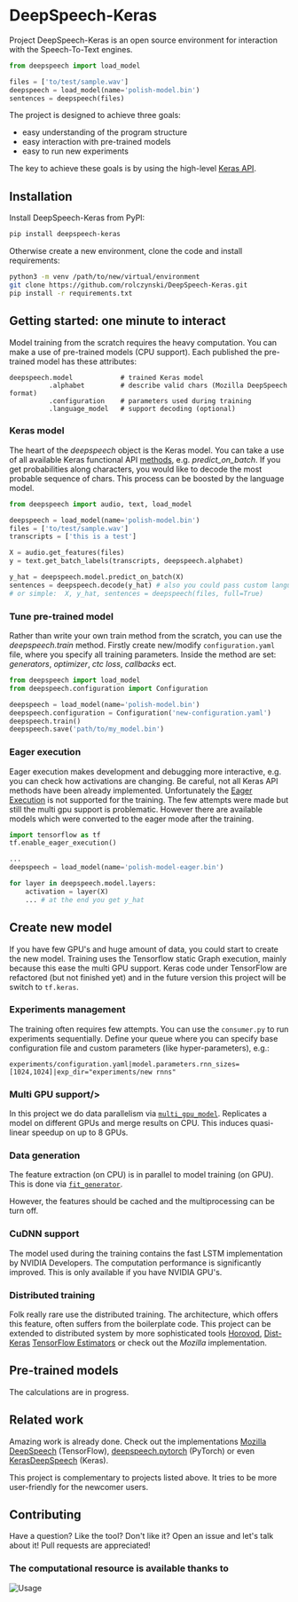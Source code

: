 # DeepSpeech-Keras 

Project DeepSpeech-Keras is an open source environment for interaction with 
the Speech-To-Text engines. 

```python
from deepspeech import load_model

files = ['to/test/sample.wav']
deepspeech = load_model(name='polish-model.bin')
sentences = deepspeech(files)
```

The project is designed to achieve three goals:
- easy understanding of the program structure
- easy interaction with pre-trained models
- easy to run new experiments

The key to achieve these goals is by using the high-level [Keras API](https://github.com/keras-team/keras). 


## Installation
Install DeepSpeech-Keras from PyPI:
```bash
pip install deepspeech-keras
```

Otherwise create a new environment, clone the code and install requirements:
```bash
python3 -m venv /path/to/new/virtual/environment
git clone https://github.com/rolczynski/DeepSpeech-Keras.git
pip install -r requirements.txt
```


## Getting started: one minute to interact

Model training from the scratch requires the heavy computation. You can make a use 
of pre-trained models (CPU support). Each published the pre-trained model has these attributes:

```
deepspeech.model            # trained Keras model
          .alphabet         # describe valid chars (Mozilla DeepSpeech format)
          .configuration    # parameters used during training 
          .language_model   # support decoding (optional)
```

### Keras model
The heart of the  _deepspeech_ object is the Keras model. You can take a use of all
available Keras functional API [methods](https://keras.io/models/model/#methods), 
e.g. _predict_on_batch_. If you get probabilities along characters, you would 
like to decode the most probable sequence of chars. This process can be boosted
by the language model.

```python
from deepspeech import audio, text, load_model

deepspeech = load_model(name='polish-model.bin')
files = ['to/test/sample.wav']
transcripts = ['this is a test']

X = audio.get_features(files)
y = text.get_batch_labels(transcripts, deepspeech.alphabet)

y_hat = deepspeech.model.predict_on_batch(X)
sentences = deepspeech.decode(y_hat) # also you could pass custom language model
# or simple:  X, y_hat, sentences = deepspeech(files, full=True)
```

### Tune pre-trained model
Rather than write your own train method from the scratch, you can use the _deepspeech.train_ method.
Firstly create new/modify `configuration.yaml` file, where you specify all training 
parameters. Inside the method are set: _generators_, _optimizer_, _ctc loss_, _callbacks_ ect.

```python
from deepspeech import load_model
from deepspeech.configuration import Configuration

deepspeech = load_model(name='polish-model.bin')
deepspeech.configuration = Configuration('new-configuration.yaml')
deepspeech.train()
deepspeech.save('path/to/my_model.bin')
```

### Eager execution
Eager execution makes development and debugging more interactive, e.g. you can check how 
activations are changing. Be careful, not all Keras API methods have been already implemented.
Unfortunately the [Eager Execution](https://www.tensorflow.org/guide/eager) is not supported for the training. 
The few attempts were made but still the multi gpu support is problematic. 
However there are available models which were converted to the eager mode after the training. 

```python
import tensorflow as tf
tf.enable_eager_execution()

...
deepspeech = load_model(name='polish-model-eager.bin')

for layer in deepspeech.model.layers:
    activation = layer(X)
    ... # at the end you get y_hat
```


## Create new model
If you have few GPU's and huge amount of data, you could start to create the new model.
Training uses the Tensorflow static Graph execution, mainly because this ease the multi 
GPU support. Keras code under TensorFlow are refactored (but not finished yet) 
and in the future version this project will be switch to  `tf.keras`.

### Experiments management
The training often requires few attempts. You can use the `consumer.py` to run experiments 
sequentially. Define your queue where you can specify base configuration file and custom
parameters (like hyper-parameters), e.g.:
```
experiments/configuration.yaml|model.parameters.rnn_sizes=[1024,1024]|exp_dir="experiments/new rnns"
```

### Multi GPU support/>
In this project we do data parallelism via [`multi_gpu_model`](https://keras.io/utils/#multi_gpu_model).
Replicates a model on different GPUs and merge results on CPU. This induces 
quasi-linear speedup on up to 8 GPUs. 


### Data generation
The feature extraction (on CPU) is in parallel to model training (on GPU). This 
is done via [`fit_generator`](https://keras.io/utils/#fit_generator).

However, the features should be cached and the multiprocessing can be turn off.


### CuDNN support
The model used during the training contains the fast LSTM implementation by 
NVIDIA Developers. The computation performance is significantly improved. 
This is only available if you have NVIDIA GPU's.


### Distributed training
Folk really rare use the distributed training. The architecture, which offers 
this feature, often suffers from the boilerplate code. This project 
can be extended to distributed system by more sophisticated tools 
[Horovod](https://github.com/uber/horovod), 
[Dist-Keras](https://github.com/cerndb/dist-keras)
[TensorFlow Estimators](https://www.tensorflow.org/api_docs/python/tf/keras/estimator/model_to_estimator) 
or check out the _Mozilla_ implementation.


## Pre-trained models
The calculations are in progress.


## Related work
Amazing work is already done. Check out the implementations 
[Mozilla DeepSpeech](https://github.com/mozilla/DeepSpeech) (TensorFlow), 
[deepspeech.pytorch](https://github.com/SeanNaren/deepspeech.pytorch) (PyTorch) or 
even [KerasDeepSpeech](https://github.com/robmsmt/KerasDeepSpeech) (Keras). 

This project is complementary to projects listed above. It tries to be more
user-friendly for the newcomer users. 


## Contributing
Have a question? Like the tool? Don't like it? Open an issue and let's talk 
about it! Pull requests are appreciated!


### The computational resource is available thanks to
![Usage](http://www.indopolishedu.com/wp-content/uploads/2018/03/polish.png)

